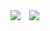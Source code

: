 <img src="https://capsule-render.vercel.app/api?type=waving&color=auto&height=200&section=header&text=성일정보고등학교&nbsp;21220&nbsp;정은교&fontSize=90" />

<a href="https://instagram.com/kyo_0209_">
    <img 
        src="http://img.shields.io/badge/-Instagram-black?style=flat&logo=Instagram&link=https://instagram.com/kyo_0209_/"
        style="height : auto; margin-left : 10px; margin-right : 10px;"/>
</a>
